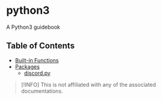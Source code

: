 # python3
A Python3 guidebook


## Table of Contents
- [Built-in Functions](<built_in/functions.md>)
- [Packages](<packages>)
  - [discord.py](<packages/discordpy.md>)


> [!INFO]
> This is not affiliated with any of the associated documentations.